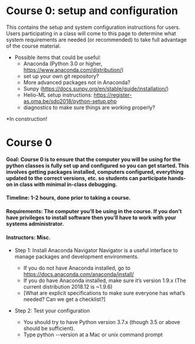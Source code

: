 # Course 0:  setup and configuration
This contains the setup and system configuration instructions for users.  Users participating in a class will come to this page to determine what system requirements are needed (or recommended) to take full advantage of the course material.  

* Possible items that could be useful: 
  * Anaconda (Python 3.0 or higher, https://www.anaconda.com/distribution/)  
  * set up your own git repository?
  * More advanced packages not in Anaconda?
  * Sunpy (https://docs.sunpy.org/en/stable/guide/installation/)
  * Helio-ML setup instructions:  https://register-as.oma.be/sdo2018/python-setup.php
  * diagnostics to make sure things are working properly?

*In construction!  

# Course 0

#### Goal:  Course 0 is to ensure that the computer you will be using for the python classes is fully set up and configured so you can get started.  This involves getting packages installed, computers configured, everything updated to the correct versions, etc. so students can participate hands-on in class with minimal in-class debugging.  

#### Timeline:  1-2 hours, done prior to taking a course.  

#### Requirements:  The computer you’ll be using in the course. If you don’t have privileges to install software then you’ll have to work with your systems administrator. 

#### Instructors:  Misc.


* Step 1:  Install Anaconda Navigator
Navigator is a useful interface to manage packages and development environments. 

  * If you do not have Anaconda installed, go to https://docs.anaconda.com/anaconda/install/
  * If you do have Anaconda installed, make sure it’s version 1.9.x (The current distribution 2018.12 is ~1.9.6) 
  * [What are explicit specifications to make sure everyone has what’s needed?  Can we get a checklist?]

* Step 2:  Test your configuration
  * You should try to have Python version 3.7.x  (though 3.5 or above should be sufficient).  
  * Type python --version at a Mac or unix command prompt
